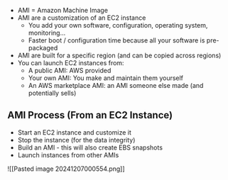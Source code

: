
- AMI = Amazon Machine Image
- AMI are a customization of an EC2 instance
	- You add your own software, configuration, operating system, monitoring...
	- Faster boot / configuration time because all your software is pre-packaged
- AMI are built for a specific region (and can be copied across regions)
- You can launch EC2 instances from:
	- A public AMI: AWS provided
	- Your own AMI: You make and maintain them yourself
	- An AWS marketplace AMI: an AMI someone else made (and potentially sells)


## AMI Process (From an EC2 Instance)

- Start an EC2 instance and customize it
- Stop the instance (for the data integrity)
- Build an AMI - this will also create EBS snapshots
- Launch instances from other AMIs

![[Pasted image 20241207000554.png]]